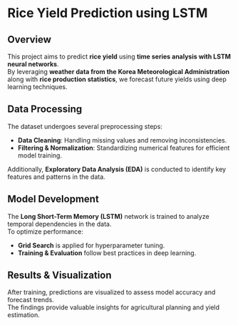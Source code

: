 # Rice Yield Prediction using LSTM

## Overview
This project aims to predict **rice yield** using **time series analysis with LSTM neural networks**.  
By leveraging **weather data from the Korea Meteorological Administration** along with **rice production statistics**, we forecast future yields using deep learning techniques.

## Data Processing
The dataset undergoes several preprocessing steps:
- **Data Cleaning**: Handling missing values and removing inconsistencies.
- **Filtering & Normalization**: Standardizing numerical features for efficient model training.

Additionally, **Exploratory Data Analysis (EDA)** is conducted to identify key features and patterns in the data.

## Model Development
The **Long Short-Term Memory (LSTM)** network is trained to analyze temporal dependencies in the data.  
To optimize performance:
- **Grid Search** is applied for hyperparameter tuning.
- **Training & Evaluation** follow best practices in deep learning.

## Results & Visualization
After training, predictions are visualized to assess model accuracy and forecast trends.  
The findings provide valuable insights for agricultural planning and yield estimation.
